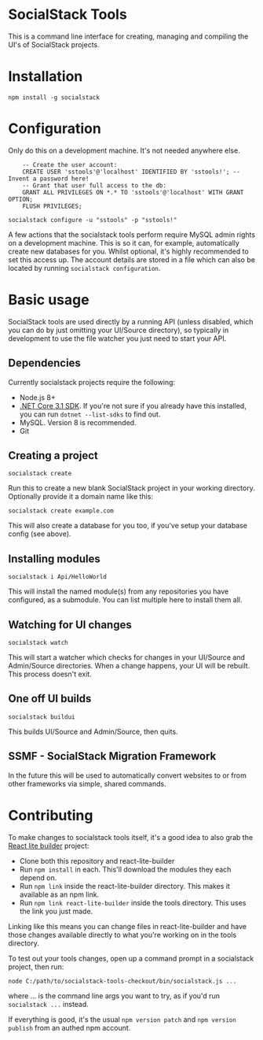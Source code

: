 # SocialStack Tools

This is a command line interface for creating, managing and compiling the UI's of SocialStack projects.

# Installation

`npm install -g socialstack`

# Configuration

Only do this on a development machine. It's not needed anywhere else.

```
	-- Create the user account:
	CREATE USER 'sstools'@'localhost' IDENTIFIED BY 'sstools!'; -- Invent a password here!
	-- Grant that user full access to the db:
	GRANT ALL PRIVILEGES ON *.* TO 'sstools'@'localhost' WITH GRANT OPTION;
	FLUSH PRIVILEGES;
```

```
socialstack configure -u "sstools" -p "sstools!"
```

A few actions that the socialstack tools perform require MySQL admin rights on a development machine. This is so it can, for example, automatically create new databases for you. Whilst optional, it's highly recommended to set this access up. The account details are stored in a file which can also be located by running `socialstack configuration`.

# Basic usage

SocialStack tools are used directly by a running API (unless disabled, which you can do by just omitting your UI/Source directory), so typically in development to use the file watcher you just need to start your API.

## Dependencies

Currently socialstack projects require the following:

* Node.js 8+
* [.NET Core 3.1 SDK](https://dotnet.microsoft.com/download/dotnet-core/3.1). If you're not sure if you already have this installed, you can run `dotnet --list-sdks` to find out.
* MySQL. Version 8 is recommended.
* Git

## Creating a project

`socialstack create`

Run this to create a new blank SocialStack project in your working directory. Optionally provide it a domain name like this:

`socialstack create example.com`
 
This will also create a database for you too, if you've setup your database config (see above).

## Installing modules

`socialstack i Api/HelloWorld`

This will install the named module(s) from any repositories you have configured, as a submodule. You can list multiple here to install them all.

## Watching for UI changes

`socialstack watch`

This will start a watcher which checks for changes in your UI/Source and Admin/Source directories. When a change happens, your UI will be rebuilt. This process doesn't exit.

## One off UI builds

`socialstack buildui`

This builds UI/Source and Admin/Source, then quits.

## SSMF - SocialStack Migration Framework

In the future this will be used to automatically convert websites to or from other frameworks via simple, shared commands.

# Contributing

To make changes to socialstack tools itself, it's a good idea to also grab the [React lite builder](https://source.socialstack.cf/infrastructure/react-lite-builder) project:

* Clone both this repository and react-lite-builder
* Run `npm install` in each. This'll download the modules they each depend on.
* Run `npm link` inside the react-lite-builder directory. This makes it available as an npm link.
* Run `npm link react-lite-builder` inside the tools directory. This uses the link you just made.

Linking like this means you can change files in react-lite-builder and have those changes available directly to what you're working on in the tools directory.

To test out your tools changes, open up a command prompt in a socialstack project, then run:

`node C:/path/to/socialstack-tools-checkout/bin/socialstack.js ...`

where ... is the command line args you want to try, as if you'd run `socialstack ...` instead.

If everything is good, it's the usual `npm version patch` and `npm version publish` from an authed npm account.